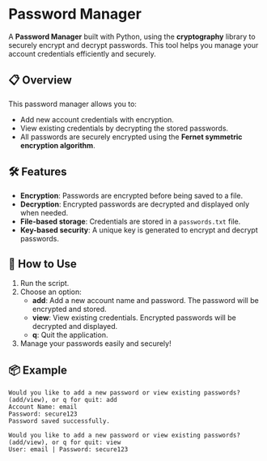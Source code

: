 # Password Manager

A **Password Manager** built with Python, using the **cryptography** library to securely encrypt and decrypt passwords. This tool helps you manage your account credentials efficiently and securely.

## 📋 Overview

This password manager allows you to:

- Add new account credentials with encryption.
- View existing credentials by decrypting the stored passwords.
- All passwords are securely encrypted using the **Fernet symmetric encryption algorithm**.

## 🛠 Features

- **Encryption**: Passwords are encrypted before being saved to a file.
- **Decryption**: Encrypted passwords are decrypted and displayed only when needed.
- **File-based storage**: Credentials are stored in a `passwords.txt` file.
- **Key-based security**: A unique key is generated to encrypt and decrypt passwords.

## 🚀 How to Use

1. Run the script.
2. Choose an option:
   - **add**: Add a new account name and password. The password will be encrypted and stored.
   - **view**: View existing credentials. Encrypted passwords will be decrypted and displayed.
   - **q**: Quit the application.
3. Manage your passwords easily and securely!

## 📦 Example

```plaintext
Would you like to add a new password or view existing passwords? (add/view), or q for quit: add
Account Name: email
Password: secure123
Password saved successfully.

Would you like to add a new password or view existing passwords? (add/view), or q for quit: view
User: email | Password: secure123
```
